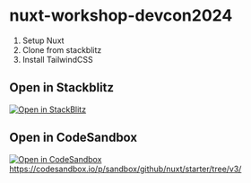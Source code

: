 # nuxt-workshop-devcon2024

1. Setup Nuxt
2. Clone from stackblitz
3. Install TailwindCSS

## Open in Stackblitz

[![Open in StackBlitz](https://developer.stackblitz.com/img/open_in_stackblitz.svg)](https://stackblitz.com/github/Front-End-Coders-Mauritius/nuxt-workshop-devcon2024)

## Open in CodeSandbox

[![Open in CodeSandbox](https://codesandbox.io/static/img/play-codesandbox.svg)](https://codesandbox.io/s/github/Front-End-Coders-Mauritius/nuxt-workshop-devcon2024)
https://codesandbox.io/p/sandbox/github/nuxt/starter/tree/v3/